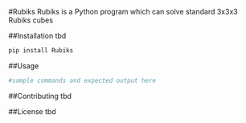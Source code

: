 #Rubiks
Rubiks is a Python program which can solve standard 3x3x3 Rubiks cubes

##Installation
tbd

```bash
pip install Rubiks
```

##Usage

```python
#sample commands and expected output here
```

##Contributing
tbd

##License
tbd

